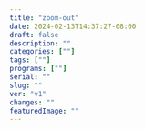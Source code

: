 ```yaml
---
title: "zoom-out"
date: 2024-02-13T14:37:27-08:00
draft: false
description: ""
categories: [""]
tags: [""]
programs: [""]
serial: ""
slug: ""
ver: "v1"
changes: ""
featuredImage: ""
---
```

